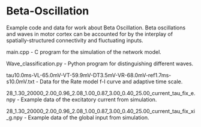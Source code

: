 # Beta-Oscillation
Example code and data for work about Beta Oscillation. 
Beta oscillations and waves in motor cortex can be accounted for by the interplay of spatially-structured connectivity and fluctuating inputs.

main.cpp - C program for the simulation of the network model.

Wave_classification.py - Python program for distinguishing different waves.

tau10.0ms-VL-65.0mV-VT-59.9mV-DT3.5mV-VR-68.0mV-ref1.7ms-s10.0mV.txt - Data for the Rate model f-I curve and adaptive time scale.

28_1.30_20000_2.00_0.96_2.08_1.00_0.87_3.00_0.40_25.00_current_tau_fix_e.npy - Example data of the excitatory current from simulation.

28_1.30_20000_2.00_0.96_2.08_1.00_0.87_3.00_0.40_25.00_current_tau_fix_xi_g.npy - Example data of the global input from simulation.

